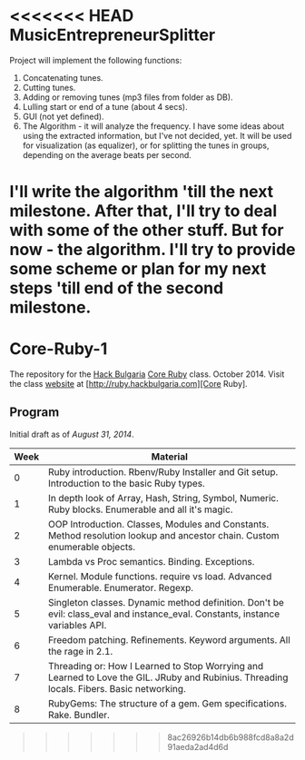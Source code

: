 <<<<<<< HEAD
MusicEntrepreneurSplitter
=========================

Project will implement the following functions:

1. Concatenating tunes.
2. Cutting tunes.
3. Adding or removing tunes (mp3 files from folder as DB).
4. Lulling start or end of a tune (about 4 secs).
5. GUI (not yet defined).
6. The Algorithm - it will analyze the frequency. I have some ideas about using the extracted information, but I've not decided, yet. It will be used for visualization (as equalizer), or for splitting the tunes in groups, depending on the average beats per second.

I'll write the algorithm 'till the next milestone. After that, I'll try to deal with some of the other stuff. But for now - the algorithm. I'll try to provide some scheme or plan for my next steps 'till end of the second milestone.
=======
# Core-Ruby-1

The repository for the [Hack Bulgaria][] [Core Ruby][] class. October 2014. Visit the class [website][Core Ruby] at [http://ruby.hackbulgaria.com][Core Ruby].

## Program

Initial draft as of _August 31, 2014_.

Week | Material
---- | --------
 0   | Ruby introduction. Rbenv/Ruby Installer and Git setup. Introduction to the basic Ruby types.
 1   | In depth look of Array, Hash, String, Symbol, Numeric. Ruby blocks. Enumerable and all it's magic.
 2   | OOP Introduction. Classes, Modules and Constants. Method resolution lookup and ancestor chain. Custom enumerable objects.
 3   | Lambda vs Proc semantics. Binding. Exceptions.
 4   | Kernel. Module functions. require vs load. Advanced Enumerable. Enumerator. Regexp.
 5   | Singleton classes. Dynamic method definition. Don't be evil: class_eval and instance_eval. Constants, instance variables API.
 6   | Freedom patching. Refinements. Keyword arguments. All the rage in 2.1.
 7   | Threading or: How I Learned to Stop Worrying and Learned to Love the GIL. JRuby and Rubinius. Threading locals. Fibers. Basic networking.
 8   | RubyGems: The structure of a gem. Gem specifications. Rake. Bundler.

[Hack Bulgaria]: http://hackbulgaria.com
[Core Ruby]: http://ruby.hackbulgaria.com
>>>>>>> 8ac26926b14db6b988fcd8a8a2d91aeda2ad4d6d
